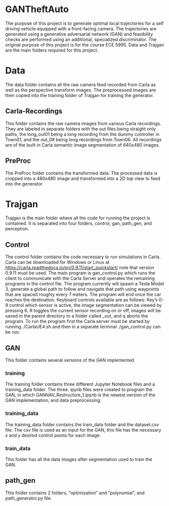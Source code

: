 # GANTheftAuto 

The purpose of this project is to generate optimal local trajectories for a self driving vehicle equipped with a front-facing camera. The trajectories are generated using a generative adversarial network (GAN) and feasibility checks are performed using an additional, specialized discriminator. The original purpose of this project is for the course ECE 5995. Data and Trajgan are the main folders required for this project. 

 

# Data 

The data folder contains all the raw camera feed recorded from Carla as well as the perspective transform images. The preprocessed images are then copied into the training folder of Trajgan for training the generator.  

 

## Carla-Recordings 

This folder contains the raw camera images from various Carla recordings. They are labeled in separate folders with the out files being straight only paths, the long_out01 being a long recording from the dummy controller in Town01, and the out_0# being long recordings from Town06. All recordings are of the built in Carla semantic image segmentation of 640x480 images.  

## PreProc 

The PreProc folder contains the transformed data. The processed data is cropped into a 480x480 image and transformed into a 2D top view to feed into the generator 

 

# Trajgan 

Trajgan is the main folder where all the code for running the project is contained. It is separated into four folders, control, gan, path_gen, and perception. 

## Control 

The control folder contains the code necessary to run simulations in Carla. Carla can be downloaded for Windows or Linux at https://carla.readthedocs.io/en/0.9.11/start_quickstart/ note that version 0.9.11 must be used. The main program is gan_control.py which runs the client to communicate with the Carla Server and operates the remaining programs in the control file. The program currently will spawn a Tesla Model 3, generate a global path to follow and navigate that path using waypoints that are spaced roughly every 7 meters. The program will end once the car reaches the destination. Keyboard controls available are as follows: Key’s 0-9 control which sensor is active, the image segmentation can be viewed by pressing 6. R toggles the current sensor recording on or off, images will be saved in the parent directory to a folder called _out, and q aborts the program. To run the program first the Carla server must be started by running ./CarlaUE4.sh and then in a separate terminal ./gan_control.py can be run. 

 

## GAN 

This folder contains several versions of the GAN implemented 

### training 

The training folder contains three different Jupyter Notebook files and a training_data folder. The three. ipynb files were created to program the GAN, in which GANNAV_Restructure_1.ipynb is the newest version of the GAN implementation, and data preprocessing.  

### training_data 

The training_data folder contains the train_data folder and the dataset.csv file. The csv file is used as an input for the GAN, this file has the necessary x and y desired control points for each image.  

### train_data 

This folder has all the data images after segmentation used to train the GAN. 

## path_gen 

This folder contains 2 folders, “optimization” and “polynomial”, and path_generator.py file.  
 
